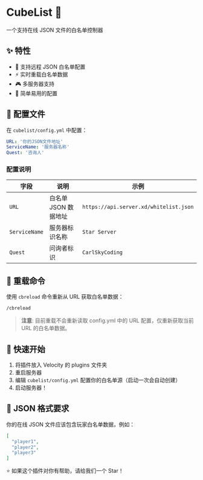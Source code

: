 # CubeList 🎯

一个支持在线 JSON 文件的白名单控制器

## ✨ 特性

- 📡 支持远程 JSON 白名单配置
- ⚡ 实时重载白名单数据
- 🎮 多服务器支持
- 🔄 简单易用的配置

## 📁 配置文件

在 `cubelist/config.yml` 中配置：

```yaml
URL: '你的JSON文件地址'
ServiceName: '服务器名称'
Quest: '咨询人'
```

### 配置说明

| 字段 | 说明 | 示例 |
|------|------|------|
| `URL` | 白名单 JSON 数据地址 | `https://api.server.xd/whitelist.json` |
| `ServiceName` | 服务器标识名称 | `Star Server` |
| `Quest` | 问询者标识 | `CarlSkyCoding` |

## 🔄 重载命令

使用 `cbreload` 命令重新从 URL 获取白名单数据：

```bash
/cbreload
```

> **注意**: 目前重载不会重新读取 config.yml 中的 URL 配置，仅重新获取当前 URL 的白名单数据。

## 🚀 快速开始

1. 将插件放入 Velocity 的 plugins 文件夹
2. 重启服务器
3. 编辑 `cubelist/config.yml` 配置你的白名单源（启动一次会自动创建）
4. 启动服务器！

## 📄 JSON 格式要求

你的在线 JSON 文件应该包含玩家白名单数据，例如：

```json
[
  "player1",
  "player2",
  "player3"
]
```

⭐ 如果这个插件对你有帮助，请给我们一个 Star！
